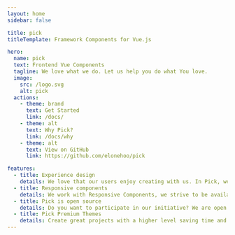 ```yaml
---
layout: home
sidebar: false

title: pick
titleTemplate: Framework Components for Vue.js

hero:
  name: pick
  text: Frontend Vue Components
  tagline: We love what we do. Let us help you do what You love.
  image:
    src: /logo.svg
    alt: pick
  actions:
    - theme: brand
      text: Get Started
      link: /docs/
    - theme: alt
      text: Why Pick?
      link: /docs/why
    - theme: alt
      text: View on GitHub
      link: https://github.com/elonehoo/pick

features:
  - title: Experience design
    details: We love that our users enjoy creating with us. In Pick, we make this the best experience for you, because it's fun.
  - title: Responsive components
    details: We work with Responsive Components, we strive to be available to everyone in our community.
  - title: Pick is open source
    details: Do you want to participate in our initiative? We are open to receive all kinds of contributions and suggestions..
  - title: Pick Premium Themes
    details: Create great projects with a higher level saving time and work with the themes created with Pick.
---
```

